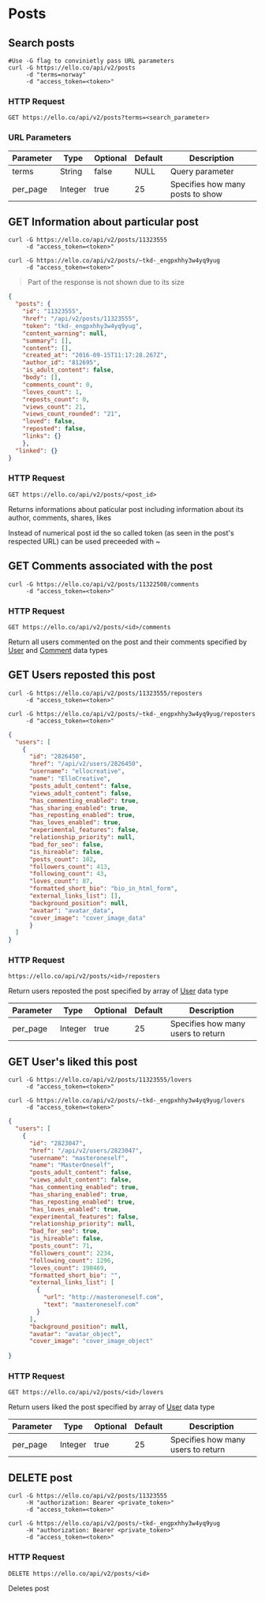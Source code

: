 # Posts
## Search posts 
```shell
#Use -G flag to convinietly pass URL parameters
curl -G https://ello.co/api/v2/posts
     -d "terms=norway"
     -d "access_token=<token>"
```
### HTTP Request
`GET https://ello.co/api/v2/posts?terms=<search_parameter>`
### URL Parameters
Parameter | Type | Optional | Default | Description
--------- | ------- | -----------|--------------|------------
terms | String | false | NULL | Query parameter 
per_page | Integer | true | 25 | Specifies how many posts to show


## GET Information about particular post
```shell
curl -G https://ello.co/api/v2/posts/11323555
     -d "access_token=<token>"

curl -G https://ello.co/api/v2/posts/~tkd-_engpxhhy3w4yq9yug
     -d "access_token=<token>"          
```

> Part of the response is not shown due to its size

```json
{
  "posts": {
    "id": "11323555",
    "href": "/api/v2/posts/11323555",
    "token": "tkd-_engpxhhy3w4yq9yug",
    "content_warning": null,
    "summary": [],
    "content": [],
    "created_at": "2016-09-15T11:17:28.267Z",
    "author_id": "812695",
    "is_adult_content": false,
    "body": [],
    "comments_count": 0,
    "loves_count": 1,
    "reposts_count": 0,
    "views_count": 21,
    "views_count_rounded": "21",
    "loved": false,
    "reposted": false,
    "links": {}
    },
  "linked": {}
}
```

### HTTP Request
`GET https://ello.co/api/v2/posts/<post_id>`

Returns informations about paticular post including information about its author, comments, shares, likes

<aside class="notice">
Instead of numerical post id the so called token (as seen in the post's respected URL) can be used preceeded with ~
</aside>

## GET Comments associated with the post
```shell
curl -G https://ello.co/api/v2/posts/11322508/comments
     -d "access_token=<token>"
```

### HTTP Request
`GET https://ello.co/api/v2/posts/<id>/comments`

Return all users commented on the post and their comments specified by <a href="#user">User</a> and <a href="#comment">Comment</a> data types

## GET Users reposted this post
```shell
curl -G https://ello.co/api/v2/posts/11323555/reposters
     -d "access_token=<token>"

curl -G https://ello.co/api/v2/posts/~tkd-_engpxhhy3w4yq9yug/reposters
     -d "access_token=<token>"          
```

```json
{
  "users": [
    {
      "id": "2826450",
      "href": "/api/v2/users/2826450",
      "username": "ellocreative",
      "name": "ElloCreative",
      "posts_adult_content": false,
      "views_adult_content": false,
      "has_commenting_enabled": true,
      "has_sharing_enabled": true,
      "has_reposting_enabled": true,
      "has_loves_enabled": true,
      "experimental_features": false,
      "relationship_priority": null,
      "bad_for_seo": false,
      "is_hireable": false,
      "posts_count": 102,
      "followers_count": 413,
      "following_count": 43,
      "loves_count": 87,
      "formatted_short_bio": "bio_in_html_form",
      "external_links_list": [],
      "background_position": null,
      "avatar": "avatar_data",
      "cover_image": "cover_image_data"
      }
  ]
}
```

### HTTP Request
`https://ello.co/api/v2/posts/<id>/reposters`

Return users reposted the post specified by array of <a href="#user">User</a> data type


Parameter | Type | Optional | Default | Description
--------- | ------- | -----------|--------------|------------
per_page | Integer | true | 25 | Specifies how many users to return

## GET User's liked this post

```shell
curl -G https://ello.co/api/v2/posts/11323555/lovers
     -d "access_token=<token>"

curl -G https://ello.co/api/v2/posts/~tkd-_engpxhhy3w4yq9yug/lovers
     -d "access_token=<token>"   
```

```json
{
  "users": [
    {
      "id": "2823047",
      "href": "/api/v2/users/2823047",
      "username": "masteroneself",
      "name": "MasterOneself",
      "posts_adult_content": false,
      "views_adult_content": false,
      "has_commenting_enabled": true,
      "has_sharing_enabled": true,
      "has_reposting_enabled": true,
      "has_loves_enabled": true,
      "experimental_features": false,
      "relationship_priority": null,
      "bad_for_seo": true,
      "is_hireable": false,
      "posts_count": 71,
      "followers_count": 2234,
      "following_count": 1296,
      "loves_count": 190469,
      "formatted_short_bio": "",
      "external_links_list": [
        {
          "url": "http://masteroneself.com",
          "text": "masteroneself.com"
        }
      ],
      "background_position": null,
      "avatar": "avatar_object",
      "cover_image": "cover_image_object"
  
}
```

### HTTP Request 
`GET https://ello.co/api/v2/posts/<id>/lovers`   

Return users liked the post specified by array of <a href="#user">User</a> data type


Parameter | Type | Optional | Default | Description
--------- | ------- | -----------|--------------|------------
per_page | Integer | true | 25 | Specifies how many users to return

## DELETE post

```shell
curl -G https://ello.co/api/v2/posts/11323555
     -H "authorization: Bearer <private_token>"
     -d "access_token=<token>"

curl -G https://ello.co/api/v2/posts/~tkd-_engpxhhy3w4yq9yug
     -H "authorization: Bearer <private_token>"
     -d "access_token=<token>"   
```
### HTTP Request 
`DELETE https://ello.co/api/v2/posts/<id>`

Deletes post
